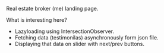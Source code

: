 Real estate broker (me) landing page.

What is interesting here?

- Lazyloading using IntersectionObserver.
- Fetching data (testimonilas) asynchronously form json file.
- Displaying that data on slider with next/prev buttons.

